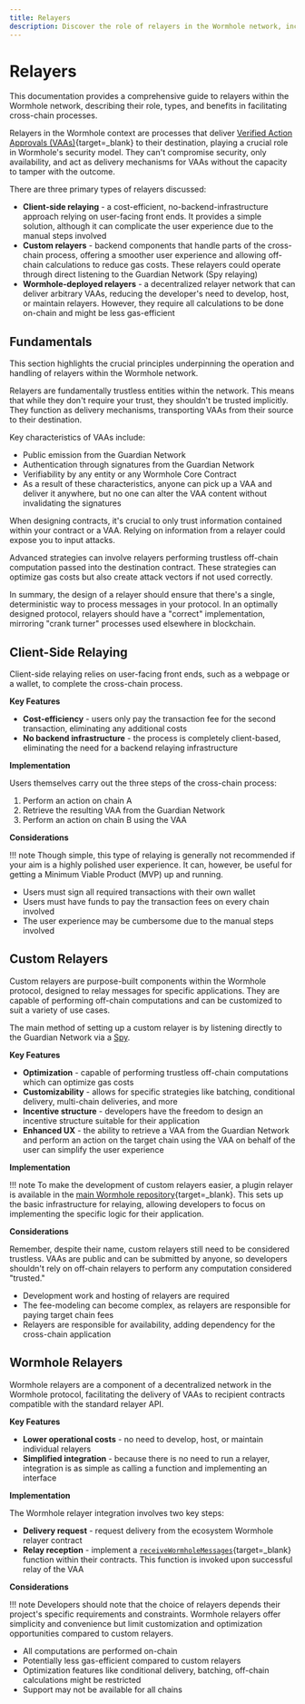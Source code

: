 ```yaml
---
title: Relayers
description: Discover the role of relayers in the Wormhole network, including client-side, custom, and Wormhole-deployed types, for secure cross-chain communication.
---
```


# Relayers

This documentation provides a comprehensive guide to relayers within the Wormhole network, describing their role, types, and benefits in facilitating cross-chain processes.

Relayers in the Wormhole context are processes that deliver [Verified Action Approvals (VAAs)](/docs/learn/infrastructure/vaas/){target=\_blank} to their destination, playing a crucial role in Wormhole's security model. They can't compromise security, only availability, and act as delivery mechanisms for VAAs without the capacity to tamper with the outcome.

There are three primary types of relayers discussed:

- **Client-side relaying** - a cost-efficient, no-backend-infrastructure approach relying on user-facing front ends. It provides a simple solution, although it can complicate the user experience due to the manual steps involved
- **Custom relayers** - backend components that handle parts of the cross-chain process, offering a smoother user experience and allowing off-chain calculations to reduce gas costs. These relayers could operate through direct listening to the Guardian Network (Spy relaying)
- **Wormhole-deployed relayers** - a decentralized relayer network that can deliver arbitrary VAAs, reducing the developer's need to develop, host, or maintain relayers. However, they require all calculations to be done on-chain and might be less gas-efficient

## Fundamentals

This section highlights the crucial principles underpinning the operation and handling of relayers within the Wormhole network.

Relayers are fundamentally trustless entities within the network. This means that while they don't require your trust, they shouldn't be trusted implicitly. They function as delivery mechanisms, transporting VAAs from their source to their destination.

Key characteristics of VAAs include:

- Public emission from the Guardian Network
- Authentication through signatures from the Guardian Network
- Verifiability by any entity or any Wormhole Core Contract
- As a result of these characteristics, anyone can pick up a VAA and deliver it anywhere, but no one can alter the VAA content without invalidating the signatures

When designing contracts, it's crucial to only trust information contained within your contract or a VAA. Relying on information from a relayer could expose you to input attacks.

Advanced strategies can involve relayers performing trustless off-chain computation passed into the destination contract. These strategies can optimize gas costs but also create attack vectors if not used correctly.

In summary, the design of a relayer should ensure that there's a single, deterministic way to process messages in your protocol. In an optimally designed protocol, relayers should have a "correct" implementation, mirroring "crank turner" processes used elsewhere in blockchain.

## Client-Side Relaying

Client-side relaying relies on user-facing front ends, such as a webpage or a wallet, to complete the cross-chain process.

**Key Features**

- **Cost-efficiency** - users only pay the transaction fee for the second transaction, eliminating any additional costs
- **No backend infrastructure** - the process is completely client-based, eliminating the need for a backend relaying infrastructure

**Implementation**

Users themselves carry out the three steps of the cross-chain process:

1. Perform an action on chain A
2. Retrieve the resulting VAA from the Guardian Network
3. Perform an action on chain B using the VAA

**Considerations**

!!! note
    Though simple, this type of relaying is generally not recommended if your aim is a highly polished user experience. It can, however, be useful for getting a Minimum Viable Product (MVP) up and running.

- Users must sign all required transactions with their own wallet
- Users must have funds to pay the transaction fees on every chain involved
- The user experience may be cumbersome due to the manual steps involved

## Custom Relayers

Custom relayers are purpose-built components within the Wormhole protocol, designed to relay messages for specific applications. They are capable of performing off-chain computations and can be customized to suit a variety of use cases.

The main method of setting up a custom relayer is by listening directly to the Guardian Network via a [Spy](/docs/learn/infrastructure/spy/).

**Key Features**

- **Optimization** - capable of performing trustless off-chain computations which can optimize gas costs
- **Customizability** - allows for specific strategies like batching, conditional delivery, multi-chain deliveries, and more
- **Incentive structure** - developers have the freedom to design an incentive structure suitable for their application
- **Enhanced UX** - the ability to retrieve a VAA from the Guardian Network and perform an action on the target chain using the VAA on behalf of the user can simplify the user experience

**Implementation**

!!! note
    To make the development of custom relayers easier, a plugin relayer is available in the [main Wormhole repository](https://github.com/wormhole-foundation/wormhole/tree/main/relayer){target=\_blank}. This sets up the basic infrastructure for relaying, allowing developers to focus on implementing the specific logic for their application.

**Considerations**

Remember, despite their name, custom relayers still need to be considered trustless. VAAs are public and can be submitted by anyone, so developers shouldn't rely on off-chain relayers to perform any computation considered "trusted."

- Development work and hosting of relayers are required
- The fee-modeling can become complex, as relayers are responsible for paying target chain fees
- Relayers are responsible for availability, adding dependency for the cross-chain application

## Wormhole Relayers

Wormhole relayers are a component of a decentralized network in the Wormhole protocol, facilitating the delivery of VAAs to recipient contracts compatible with the standard relayer API.

**Key Features**

- **Lower operational costs** - no need to develop, host, or maintain individual relayers
- **Simplified integration** - because there is no need to run a relayer, integration is as simple as calling a function and implementing an interface

**Implementation**

The Wormhole relayer integration involves two key steps:

- **Delivery request** - request delivery from the ecosystem Wormhole relayer contract
- **Relay reception** - implement a [`receiveWormholeMessages`](https://github.com/wormhole-foundation/wormhole-solidity-sdk/blob/bacbe82e6ae3f7f5ec7cdcd7d480f1e528471bbb/src/interfaces/IWormholeReceiver.sol#L44-L50){target=\_blank} function within their contracts. This function is invoked upon successful relay of the VAA

**Considerations**

!!! note
    Developers should note that the choice of relayers depends their project's specific requirements and constraints. Wormhole relayers offer simplicity and convenience but limit customization and optimization opportunities compared to custom relayers.

- All computations are performed on-chain
- Potentially less gas-efficient compared to custom relayers
- Optimization features like conditional delivery, batching, off-chain calculations might be restricted
- Support may not be available for all chains
